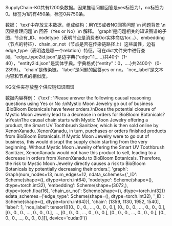 SupplyChain-KG共有1200条数据。因果推理问题回答是yes标签为1，no标签为0。标签为1的有450条，标签0共750条。

数据：
‘text’中存放文本数据，组成结构：用YES或者NO回答问题 \n 问题背景 \n 因果推理问题 \n 回答（Yes or No）\n 解释<eos>。
'graph'是问题相关的知识图谱的子图，节点有_ID、nodetype（表明节点是消费者0or实体商店1or...）、embedding（节点的特征）、chain_or_not（节点是否在传染链路径上）这些属性，边有edge_type（表明边是哪一个relation）特征。可在dict文件夹中进行查阅，"edge_type2id.json"是边字典{“edge”:1,.....}共40个（1-40），"entity2id.json"是实体字典。字典格式{“entity”：0，....}共2400个（0-2399）。
 'chain'是传染链。
 'label'是问题的回答yes or no。
 'nce_label'是文本内容和节点的相似度。

KG文件夹存放整个供应链知识图谱

数据内容样例：
{'text': 'Please answer the following causal reasoning questions using Yes or No :\nMystic Moon Jewelry go out of business .BioBloom Botanicals have fewer orders.\nDoes the potential closure of Mystic Moon Jewelry lead to a decrease in orders for BioBloom Botanicals?\nYes\nThe causal chain starts with Mystic Moon Jewelry offering a product, the Smart UV Toothbrush Sanitizer, which is then sold online by XenonXanadu. XenonXanadu, in turn, purchases or orders finished products from BioBloom Botanicals. If Mystic Moon Jewelry were to go out of business, this would disrupt the supply chain starting from the very beginning. Without Mystic Moon Jewelry offering the Smart UV Toothbrush Sanitizer, XenonXanadu would not have this product to sell, leading to a decrease in orders from XenonXanadu to BioBloom Botanicals. Therefore, the risk to Mystic Moon Jewelry directly causes a risk to BioBloom Botanicals by potentially decreasing their orders.<eos>',
 'graph': Graph(num_nodes=13, num_edges=12,
       ndata_schemes={'_ID': Scheme(shape=(), dtype=torch.int64), 'nodetype': Scheme(shape=(), dtype=torch.int32), 'embedding': Scheme(shape=(3072,), dtype=torch.float16), 'chain_or_not': Scheme(shape=(), dtype=torch.int32)}
       edata_schemes={'edge_type': Scheme(shape=(), dtype=torch.int32), '_ID': Scheme(shape=(), dtype=torch.int64)}),
 'chain': [1359, 1130, 1952, 1540],
 'label': 1,
 'nce_label': tensor([[[0., 0., 0.,  ..., 0., 0., 0.],
          [0., 0., 0.,  ..., 0., 0., 0.],
          [0., 0., 0.,  ..., 0., 0., 0.],
          ...,
          [0., 0., 0.,  ..., 0., 0., 0.],
          [0., 0., 0.,  ..., 0., 0., 0.],
          [0., 0., 0.,  ..., 0., 0., 0.]]], device='cuda:0')}
